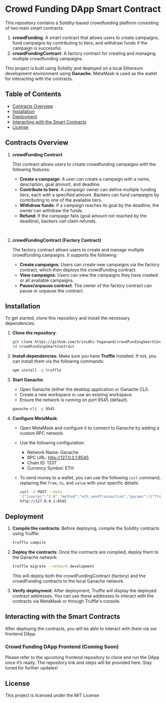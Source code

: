 # Crowd Funding DApp Smart Contract

This repository contains a Solidity-based crowdfunding platform consisting of two main smart contracts:

1. **crowdFunding**: A smart contract that allows users to create campaigns, fund campaigns by contributing to tiers, and withdraw funds if the campaign is successful.
2. **crowdFundingContract**: A factory contract for creating and managing multiple crowdfunding campaigns.

This project is built using Solidity and deployed on a local Ethereum development environment using **Ganache**. MetaMask is used as the wallet for interacting with the contracts.

## Table of Contents

- [Contracts Overview](#contracts-overview)
- [Installation](#installation)
- [Deployment](#deployment)
- [Interacting with the Smart Contracts](#interacting-with-the-smart-contracts)
- [License](#license)

## Contracts Overview

1. **crowdFunding Contract**

    This contract allows users to create crowdfunding campaigns with the following features:

    - **Create a campaign**: A user can create a campaign with a name, description, goal amount, and deadline.
    - **Contribute to tiers**: A campaign owner can define multiple funding tiers, each with a specified amount. Backers can fund campaigns by contributing to one of the available tiers.
    - **Withdraw funds**: If a campaign reaches its goal by the deadline, the owner can withdraw the funds.
    - **Refund**: If the campaign fails (goal amount not reached by the deadline), backers can claim refunds.
<br>

2. **crowdFundingContract (Factory Contract)**

    The factory contract allows users to create and manage multiple crowdfunding campaigns. It supports the following:

    - **Create campaigns**: Users can create new campaigns via the factory contract, which then deploys the crowdFunding contract.
    - **View campaigns**: Users can view the campaigns they have created or all available campaigns.
    - **Pause/unpause contract**: The owner of the factory contract can pause or unpause the contract.

## Installation

To get started, clone this repository and install the necessary dependencies.

1. **Clone the repository**:

   ```bash
   git clone https://github.com/Srinidhi-Yoganand/crowdFundingSmartContract.git
   cd crowdFundingSmartContract
   ```
   
2. **Install dependencies**:
  Make sure you have **Truffle** installed. If not, you can install them via the following commands:

    ```bash 
    npm install -g truffle
    ```

3. **Start Ganache**:
    - Open Ganache (either the desktop application or Ganache CLI).
    - Create a new workspace or use an existing workspace.
    - Ensure the network is running on port 8545 (default).

    ```bash
    ganache-cli -p 8545
    ```

4. **Configure MetaMask**:
    - Open MetaMask and configure it to connect to Ganache by adding a custom RPC network.
    - Use the following configuration:
      - Network Name: Ganache
      - RPC URL: http://127.0.0.1:8545
      - Chain ID: 1337
      - Currency Symbol: ETH
    - To send money to a wallet, you can use the following `curl` command, replacing the `from`, `to`, and `value` with your specific details:

      ```bash
      curl -X POST --data 
      '{"jsonrpc":"2.0","method":"eth_sendTransaction","params":[{"from":"<GANACHE_ADDRESS>","to":"<METAMASK_ADDRESS>","value":"<YOUR_AMOUNT_IN_HEX>"}],"id":1}' 
      http://127.0.0.1:8545
      ```

## Deployment

1. **Compile the contracts**:
    Before deploying, compile the Solidity contracts using Truffle:

    ```bash
    truffle compile
    ```

2. **Deploy the contracts**:
    Once the contracts are compiled, deploy them to the Ganache network:
    ```bash
    truffle migrate --network development
    ```
    This will deploy both the crowdFundingContract (factory) and the crowdFunding contracts to the local Ganache network.
  
3. **Verify deployment**:
    After deployment, Truffle will display the deployed contract addresses. You can use these addresses to interact with the contracts via MetaMask or through Truffle's console.
  
## Interacting with the Smart Contracts

  After deploying the contracts, you will be able to interact with them via our frontend DApp. 

  ### Crowd Funding DApp Frontend (Coming Soon)
  Please refer to the upcoming frontend repository to clone and run the DApp once it’s ready. The repository link and steps will be provided here.
  Stay tuned for further updates!

## License
  This project is licensed under the MIT License 